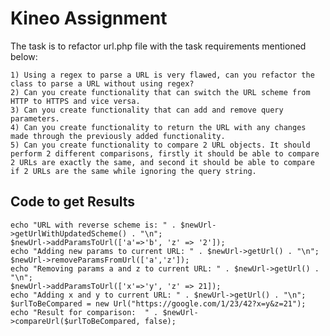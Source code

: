 # Kineo Assignment

The task is to refactor url.php file with the task requirements mentioned below:

    1) Using a regex to parse a URL is very flawed, can you refactor the class to parse a URL without using regex?
    2) Can you create functionality that can switch the URL scheme from HTTP to HTTPS and vice versa.
    3) Can you create functionality that can add and remove query parameters.
    4) Can you create functionality to return the URL with any changes made through the previously added functionality.
    5) Can you create functionality to compare 2 URL objects. It should perform 2 different comparisons, firstly it should be able to compare 2 URLs are exactly the same, and second it should be able to compare if 2 URLs are the same while ignoring the query string.

## Code to get Results

```$newUrl = new Url("http://google.com/1/23/42");
echo "URL with reverse scheme is: " . $newUrl->getUrlWithUpdatedScheme() . "\n";
$newUrl->addParamsToUrl(['a'=>'b', 'z' => '2']);
echo "Adding new params to current URL: " . $newUrl->getUrl() . "\n";
$newUrl->removeParamsFromUrl(['a','z']);
echo "Removing params a and z to current URL: " . $newUrl->getUrl() . "\n";
$newUrl->addParamsToUrl(['x'=>'y', 'z' => 21]);
echo "Adding x and y to current URL: " . $newUrl->getUrl() . "\n";
$urlToBeCompared = new Url("https://google.com/1/23/42?x=y&z=21");
echo "Result for comparison:  " . $newUrl->compareUrl($urlToBeCompared, false);